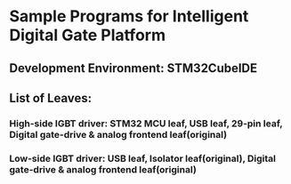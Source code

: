 # Sample Programs for Intelligent Digital Gate Platform
## Development Environment: STM32CubeIDE
## List of Leaves: 
### High-side IGBT driver: STM32 MCU leaf, USB leaf, 29-pin leaf, Digital gate-drive & analog frontend leaf(original)
### Low-side IGBT driver: USB leaf, Isolator leaf(original), Digital gate-drive & analog frontend leaf(original)
